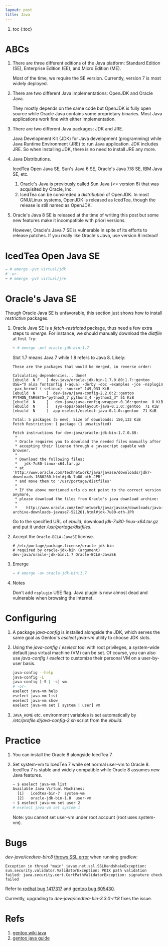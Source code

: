 ```yaml
---
layout: post
title: Java
---
```


1. toc
{:toc}

# ABCs

1. There are three different editions of the Java platform: Standard Edition (SE), Enterprise Edition (EE), and Micro Edition (ME).

   Most of the time, we require the SE version. Currently, version 7 is most widely deployed.
2. There are two different Java implementations: OpenJDK and Oracle Java.

   They mostly depends on the same code but OpenJDK is fully open source while Oracle Java contains some proprietary binaries. Most Java applications work fine with either implementation.
3. There are two different Java packages: JDK and JRE.

   Java Development Kit (JDK) for Java development (programming) while Java Runtime Environment (JRE) to run Java application. JDK includes JRE. So when installing JDK, there is no need to install JRE any more.
4. Java Distributions.

   IcedTea Open Java SE, Sun's Java 6 SE, Oracle's Java 7/8 SE, IBM Java SE, etc.

   1. Oracle's Java is previously called Sun Java (<= version 6) that was acquisited by Oracle, Inc.
   2. IcedTea can be consireded a *distribution* of OpenJDK. In most GNU/Linux systems, OpenJDK is released as IcedTea, though the release is still named as OpenJDK.
5. Oracle's Java 8 SE is released at the time of writing this post but some new features make it incompatible with priori versions.

   However, Oracle's Java 7 SE is vulnerable in spite of its efforts to release patches. If you really like Oracle's Java, use version 8 instead!

# IcedTea Open Java SE

```bash
~ # emerge -pvt virtual/jdk
# -or-
~ # emerge -pvt virtual/jre
```

# Oracle's Java SE

Though Oracle Java SE is unfavorable, this section just shows how to install  *restrictive* packages.

1. Oracle Java SE is a *fetch-restricted* package, thus need a few extra steps to *emerge*. For instance, we should manually download the *distfile* at first. Try:

   ```bash
   ~ # emerge -pvt oracle-jdk-bin:1.7
   ```
   Slot 1.7 means Java 7 while 1.8 refers to Java 8. Likely:

   ```
   These are the packages that would be merged, in reverse order:

   Calculating dependencies... done!
   [ebuild  N F   ] dev-java/oracle-jdk-bin-1.7.0.80:1.7::gentoo  USE="X alsa fontconfig (-aqua) -derby -doc -examples -jce -nsplugin -pax_kernel (-selinux) -source" 149,933 KiB
   [ebuild  N     ]  dev-java/java-config-2.2.0:2::gentoo  PYTHON_TARGETS="python2_7 python3_4 -python3_3" 51 KiB
   [ebuild  N     ]   dev-java/java-config-wrapper-0.16::gentoo  8 KiB
   [ebuild  N     ]   sys-apps/baselayout-java-0.1.0::gentoo  71 KiB
   [ebuild  N     ]  app-eselect/eselect-java-0.1.0::gentoo  71 KiB

   Total: 5 packages (5 new), Size of downloads: 150,132 KiB
   Fetch Restriction: 1 package (1 unsatisfied)

   Fetch instructions for dev-java/oracle-jdk-bin-1.7.0.80:
    * 
    * Oracle requires you to download the needed files manually after
    * accepting their license through a javascript capable web browser.
    * 
    * Download the following files:
    *   jdk-7u80-linux-x64.tar.gz
    * at 'http://www.oracle.com/technetwork/java/javase/downloads/jdk7-downloads-1880260.html#jdk-7u80-oth-JPR'
    * and move them to '/usr/portage/distfiles'
    * 
    * If the above mentioned urls do not point to the correct version anymore,
    * please download the files from Oracle's java download archive:
    * 
    *    http://www.oracle.com/technetwork/java/javase/downloads/java-archive-downloads-javase7-521261.html#jdk-7u80-oth-JPR
   ```

   Go to the specified URL of *ebuild*, download *jdk-7u80-linux-x64.tar.gz* and put it under */usr/portage/distfiles*.
2. Accept the `Oracle-BCLA-JavaSE` license.

   ```
   # /etc/portage/package.license/oracle-jdk-bin
   # required by oracle-jdk-bin (argument)
   dev-java/oracle-jdk-bin:1.7 Oracle-BCLA-JavaSE
   ```

3. Emerge

   ```bash
   ~ # emerge -av oracle-jdk-bin:1.7
   ```

4. Notes

   Don't add `nsplugin` USE flag. Java plugin is now almost dead and vulnerable when browsing the Internet.
    
# Configuring

1. A package *java-config* is installed alongside the JDK, which serves the same goal as Gentoo's *eselect java-vm* utility to choose JDK slots.
2. Using the *java-config* / *eselect* tool with root privileges, a system-wide default java virtual machine (VM) can be set. Of course, you can also use *java-config* / *eselect* to customize their personal VM on a user-by-user basis. 

   ```bash
   java-config --help
   java-config -L
   java-config [-S | -s] vm
   # -or-
   eselect java-vm help
   eselect java-vm list
   eselect java-vm show
   eselect java-vm set [ system | user] vm
   ```
    
3. `JAVA_HOME` etc. environment variables is set automatically by */etc/profile.d/java-config-2.sh* script from the *ebuild*.

# Practice

1. You can install the Oracle 8 alongside IcedTea 7.
2. Set system-vm to IcedTea 7 while set normal user-vm to Oracle 8.  IcedTea 7 is stable and widely compatible while Oracle 8 assumes new Java features.

   ```bash
   ~ $ eselect java-vm list
   Available Java Virtual Machines:
     [1]   icedtea-bin-7  system-vm
     [2]   oracle-jdk-bin-1.8  user-vm
   ~ $ eselect java-vm set user 2
   # eselect java-vm set system 1
   ```

   Note: you cannot set user-vm under root account (root uses system-vm).

# Bugs

*dev-java/icedtea-bin:8* [throws SSL error](https://github.com/JesusFreke/smali/issues/514) when running gradlew:

```
Exception in thread "main" javax.net.ssl.SSLHandshakeException: sun.security.validator.ValidatorException: PKIX path validation failed: java.security.cert.CertPathValidatorException: signature check failed
```

Refer to [redhat bug 1417317](https://bugzilla.redhat.com/show_bug.cgi?id=1417317) and [gentoo bug 605430](https://bugs.gentoo.org/show_bug.cgi?id=605430).

Currently, upgrading to *dev-java/icedtea-bin-3.3.0-r1:8* fixes the issue.

# Refs

1. [gentoo wiki java](https://wiki.gentoo.org/wiki/Java)
2. [gentoo java guide](https://wiki.gentoo.org/wiki/Project:Java/User_Guide)
